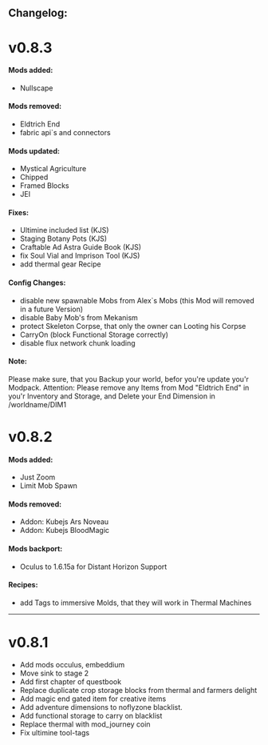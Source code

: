 ## Changelog:

# v0.8.3

#### Mods added:
 - Nullscape


#### Mods removed:
 - Eldtrich End
 - fabric api`s and connectors

#### Mods updated:
 - Mystical Agriculture
 - Chipped
 - Framed Blocks
 - JEI

#### Fixes:
 - Ultimine included list (KJS)
 - Staging Botany Pots (KJS)
 - Craftable Ad Astra Guide Book (KJS)
 - fix Soul Vial and Imprison Tool (KJS)
 - add thermal gear Recipe

#### Config Changes:
 - disable new spawnable Mobs from Alex`s Mobs (this Mod will removed in a future Version)
 - disable Baby Mob's from Mekanism
 - protect Skeleton Corpse, that only the owner can Looting his Corpse
 - CarryOn (block Functional Storage correctly)
 - disable flux network chunk loading

#### Note:
 Please make sure, that you Backup your world, befor you're update you'r Modpack.
 Attention: Please remove any Items from Mod "Eldtrich End" in you'r Inventory and Storage, and Delete your End Dimension in /worldname/DIM1



# v0.8.2

#### Mods added:

- Just Zoom
- Limit Mob Spawn

#### Mods removed:

- Addon: Kubejs Ars Noveau
- Addon: Kubejs BloodMagic

#### Mods backport:

- Oculus to 1.6.15a for Distant Horizon Support

#### Recipes:
- add Tags to immersive Molds, that they will work in Thermal Machines

---
# v0.8.1

- Add mods occulus, embeddium
- Move sink to stage 2
- Add first chapter of questbook
- Replace duplicate crop storage blocks from thermal and farmers delight
- Add magic end gated item for creative items
- Add adventure dimensions to noflyzone blacklist.
- Add functional storage to carry on blacklist
- Replace thermal with mod_journey coin
- Fix ultimine tool-tags